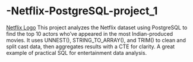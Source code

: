 # -Netflix-PostgreSQL-project_1

[Netflix Logo]()
This project analyzes the Netflix dataset using PostgreSQL to find the top 10 actors who’ve appeared in the most Indian-produced movies. It uses UNNEST(), STRING_TO_ARRAY(), and TRIM() to clean and split cast data, then aggregates results with a CTE for clarity. A great example of practical SQL for entertainment data analysis.
